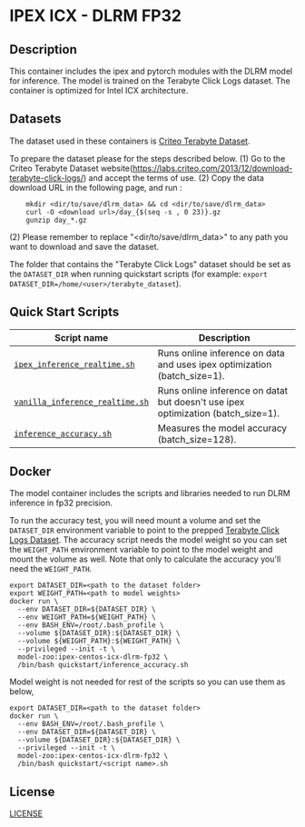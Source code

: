 <!--- 0. Title -->
# IPEX ICX - DLRM FP32

<!-- 10. Description -->
## Description

This container includes the ipex and pytorch modules with the DLRM model for inference. The model is trained on the Terabyte Click Logs dataset. The container is optimized for Intel ICX architecture.

<!--- 20. Datasets -->
## Datasets

The dataset used in these containers is [Criteo Terabyte Dataset](https://labs.criteo.com/2013/12/download-terabyte-click-logs/).

To prepare the dataset please for the steps described below.
(1) Go to the Criteo Terabyte Dataset website(https://labs.criteo.com/2013/12/download-terabyte-click-logs/) and accept the terms of use. 
(2) Copy the data download URL in the following page, and run :
```
    mkdir <dir/to/save/dlrm_data> && cd <dir/to/save/dlrm_data>
    curl -O <download url>/day_{$(seq -s , 0 23)}.gz
    gunzip day_*.gz
```
(2) Please remember to replace  "<dir/to/save/dlrm_data>" to any path you want to download and save the dataset.

The folder that contains the "Terabyte Click Logs" dataset should be set as the
`DATASET_DIR` when running quickstart scripts 
(for example: `export DATASET_DIR=/home/<user>/terabyte_dataset`).

<!--- 30. Quick Start Scripts -->
## Quick Start Scripts

| Script name | Description |
|-------------|-------------|
| [`ipex_inference_realtime.sh`](ipex_inference_realtime.sh) | Runs online inference on data and uses ipex optimization (batch_size=1). |
| [`vanilla_inference_realtime.sh`](vanilla_inference_realtime.sh) | Runs online inference on datat but doesn't use ipex optimization (batch_size=1). |
| [`inference_accuracy.sh`](inference_accuracy.sh) | Measures the model accuracy (batch_size=128). |

<!--- 40. Docker -->
## Docker

The model container includes the scripts and libraries needed to run 
DLRM inference in fp32 precision.

To run the accuracy test, you will need
mount a volume and set the `DATASET_DIR` environment variable to point
to the prepped [Terabyte Click Logs Dataset](#dataset). The accuracy
script needs the model weight so you can set the `WEIGHT_PATH` environment
variable to point to the model weight and mount the volume as well. Note that
only to calculate the accuracy you'll need the `WEIGHT_PATH`.

```
export DATASET_DIR=<path to the dataset folder>
export WEIGHT_PATH=<path to model weights>
docker run \
  --env DATASET_DIR=${DATASET_DIR} \
  --env WEIGHT_PATH=${WEIGHT_PATH} \
  --env BASH_ENV=/root/.bash_profile \
  --volume ${DATASET_DIR}:${DATASET_DIR} \
  --volume ${WEIGHT_PATH}:${WEIGHT_PATH} \
  --privileged --init -t \
  model-zoo:ipex-centos-icx-dlrm-fp32 \
  /bin/bash quickstart/inference_accuracy.sh
```

Model weight is not needed for rest of the scripts so you can use them as below,

```
export DATASET_DIR=<path to the dataset folder>
docker run \
  --env BASH_ENV=/root/.bash_profile \
  --env DATASET_DIR=${DATASET_DIR} \
  --volume ${DATASET_DIR}:${DATASET_DIR} \
  --privileged --init -t \
  model-zoo:ipex-centos-icx-dlrm-fp32 \
  /bin/bash quickstart/<script name>.sh
```

<!--- 50. License -->
## License

[LICENSE](/LICENSE)

